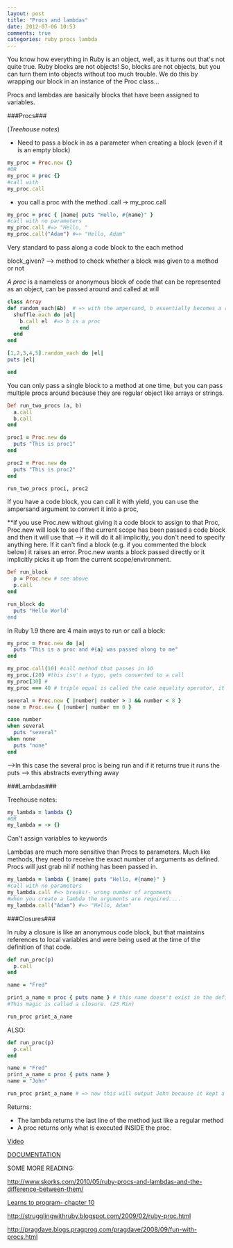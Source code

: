 ```yaml
---
layout: post
title: "Procs and lambdas"
date: 2012-07-06 10:53
comments: true
categories: ruby procs lambda
---
```


You know how everything in Ruby is an object, well, as it turns out that's not quite true. Ruby blocks are not objects! So, blocks are not objects, but you can turn them into objects without too much trouble. We do this by wrapping our block in an instance of the Proc class...

Procs and lambdas are basically blocks that have been assigned to variables.

###Procs###

(*Treehouse notes*)

- Need to pass a block in as a parameter when creating a block (even if it is an empty block)

```ruby
my_proc = Proc.new {}
#OR
my_proc = proc {}
#call with 
my_proc.call
```
- you call a proc with the method .call -> my_proc.call

```ruby passing in parameters
my_proc = proc { |name| puts "Hello, #{name}" }
#call with no parameters
my_proc.call #=> "Hello, "
my_proc.call("Adam") #=> "Hello, Adam"
```

Very standard to pass along a code block to the each method

block_given? --> method to check whether a block was given to a method or not

*A proc* is a nameless or anonymous block of code that can be represented as an object, can be passed around and called at will

```ruby E.G.
class Array
def random_each(&b)  # => with the ampersand, b essentially becomes a reference to the code block below.
  shuffle.each do |el|
    b.call el  #=> b is a proc
    end
  end
end

[1,2,3,4,5].random_each do |el|
puts |el|

end
```
You can only pass a single block to a method at one time, but you can pass multiple procs around because they are regular object like arrays or strings.

``` ruby E.G.
Def run_two_procs (a, b)
  a.call
  b.call
end

proc1 = Proc.new do
  puts "This is proc1"
end

proc2 = Proc.new do
  puts "This is proc2"
end

run_two_procs proc1, proc2
```
If you have a code block, you can call it with yield, you can use the ampersand argument to convert it into a proc,

**if you use Proc.new without giving it a code block to assign to that Proc, Proc.new will look to see if the current scope has been passed a code block and then it will use that --> it will do it all implicitly, you don't need to specify anything here. If it can't find a block (e.g. if you commented the block below) it raises an error. Proc.new wants a block passed directly or it implicitly picks it up from the current scope/environment.

```ruby
Def run_block
  p = Proc.new # see above
  p.call
end

run_block do
  puts "Hello World'
end
```

In Ruby 1.9 there are 4 main ways to run or call a block:
```ruby Proc e.g.
my_proc = Proc.new do |a|
  puts "This is a proc and #{a} was passed along to me"
end

my_proc.call(10) #call method that passes in 10
my_proc.(20) #this isn't a typo, gets converted to a call
my_proc[30] #
my_proc === 40 # triple equal is called the case equality operator, it's primary function is used in case statements

several = Proc.new { |number| number > 3 && number < 8 }
none = Proc.new { |number| number == 0 }

case number
when several
  puts "several"
when none
  puts "none"
end
```
-->In this case the several proc is being run and if it returns true it runs the puts --> this abstracts everything away


###Lambdas###

Treehouse notes:
```ruby
my_lambda = lambda {}
#OR
my_lambda = -> {}
```
Can't assign variables to keywords

Lambdas are much more sensitive than Procs to parameters. Much like methods, they need to receive the exact number of arguments as defined. Procs will just grab nil if nothing has been passed in.

```ruby Passing in Parameters
my_lambda = lambda { |name| puts "Hello, #{name}" }
#call with no parameters
my_lambda.call #=> breaks!- wrong number of arguments
#when you create a lambda the arguments are required....
my_lambda.call("Adam") #=> "Hello, Adam"
```

###Closures###

In ruby a closure is like an anonymous code block, but that maintains references to local variables and were being used at the time of the definition of that code.
```ruby
def run_proc(p)
  p.call
end

name = "Fred"

print_a_name = proc { puts name } # this name doesn't exist in the definition above.
#This magic is called a closure. (23 Min)

run_proc print_a_name
```

ALSO:
```ruby
def run_proc(p)
  p.call
end

name = "Fred"
print_a_name = proc { puts name }
name = "John"

run_proc print_a_name # => now this will output John because it kept a reference to the local variable.
```

Returns:
- The lambda returns the last line of the method just like a regular method
- A proc returns only what is executed INSIDE the proc.


[Video](http://www.youtube.com/watch?v=VBC-G6hahWA)

[DOCUMENTATION](http://www.ruby-doc.org/core-1.9.3/Proc.html)


SOME MORE READING:

<http://www.skorks.com/2010/05/ruby-procs-and-lambdas-and-the-difference-between-them/>

[Learns to program- chapter 10](http://pine.fm/LearnToProgram/?Chapter=10)

<http://strugglingwithruby.blogspot.com/2009/02/ruby-proc.html>

<http://pragdave.blogs.pragprog.com/pragdave/2008/09/fun-with-procs.html>